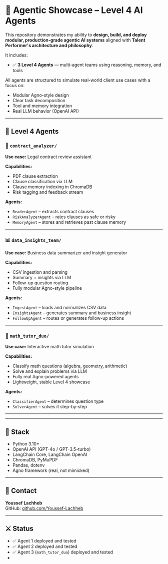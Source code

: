 # 🧠 Agentic Showcase – Level 4 AI Agents

This repository demonstrates my ability to **design, build, and deploy modular, production-grade agentic AI systems** aligned with **Talent Performer's architecture and philosophy**.

It includes:

- ✅ **3 Level 4 Agents** — multi-agent teams using reasoning, memory, and tools


All agents are structured to simulate real-world client use cases with a focus on:
- Modular Agno-style design
- Clear task decomposition
- Tool and memory integration
- Real LLM behavior (OpenAI API)

---

## 🧪 Level 4 Agents

### 🔧 `contract_analyzer/`

**Use case:** Legal contract review assistant

**Capabilities:**
- PDF clause extraction
- Clause classification via LLM
- Clause memory indexing in ChromaDB
- Risk tagging and feedback stream

**Agents:**
- `ReaderAgent` – extracts contract clauses
- `RiskAnalyzerAgent` – rates clauses as safe or risky
- `MemoryAgent` – stores and retrieves past clause memory

---

### 📊 `data_insights_team/`

**Use case:** Business data summarizer and insight generator

**Capabilities:**
- CSV ingestion and parsing
- Summary + insights via LLM
- Follow-up question routing
- Fully modular Agno-style pipeline

**Agents:**
- `IngestAgent` – loads and normalizes CSV data
- `InsightsAgent` – generates summary and business insight
- `FollowUpAgent` – routes or generates follow-up actions

---

### 🧮 `math_tutor_duo/`

**Use case:** Interactive math tutor simulation

**Capabilities:**
- Classify math questions (algebra, geometry, arithmetic)
- Solve and explain problems via LLM
- Fully real Agno-powered agents
- Lightweight, stable Level 4 showcase

**Agents:**
- `ClassifierAgent` – determines question type
- `SolverAgent` – solves it step-by-step

---



---

## 🧱 Stack

- Python 3.10+
- OpenAI API (GPT-4o / GPT-3.5-turbo)
- LangChain Core, LangChain OpenAI
- ChromaDB, PyMuPDF
- Pandas, dotenv
- Agno framework (real, not mimicked)

---

## 🔑 Contact

**Youssef Lachheb**  
GitHub: [github.com/Youssef-Lachheb](https://github.com/Youssef-Lachheb)

---

## ⚔️ Status

- ✅ Agent 1 deployed and tested
- ✅ Agent 2 deployed and tested
- ✅ Agent 3 (`math_tutor_duo`) deployed and tested
-


